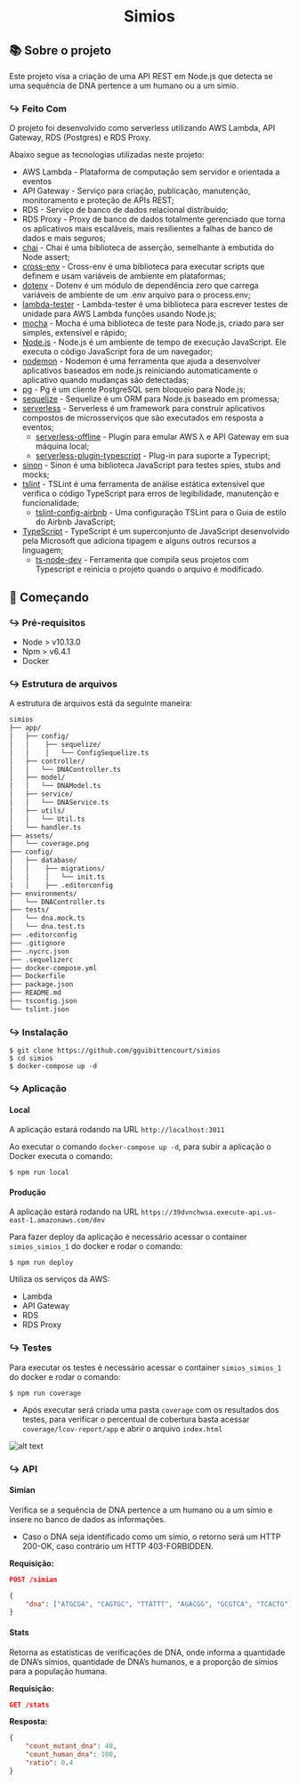 <h1 align="center">
  Simios
</h1>

## :books: Sobre o projeto

Este projeto visa a criação de uma API REST em Node.js que detecta se uma sequência de DNA pertence a um humano ou a um símio.

### :arrow_right_hook: Feito Com

O projeto foi desenvolvido como serverless utilizando AWS Lambda, API Gateway, RDS (Postgres) e RDS Proxy.

Abaixo segue as tecnologias utilizadas neste projeto:

- AWS Lambda - Plataforma de computação sem servidor e orientada a eventos
- API Gateway - Serviço para criação, publicação, manutenção, monitoramento e proteção de APIs REST;
- RDS - Serviço de banco de dados relacional distribuído;
- RDS Proxy - Proxy de banco de dados totalmente gerenciado que torna os aplicativos mais escaláveis, mais resilientes a falhas de banco de dados e mais seguros;
- [chai](https://github.com/chaijs/chai) - Chai é uma biblioteca de asserção, semelhante à embutida do Node assert;
- [cross-env](https://github.com/kentcdodds/cross-env) - Cross-env é uma biblioteca para executar scripts que definem e usam variáveis ​​de ambiente em plataformas;
- [dotenv](https://github.com/motdotla/dotenv) - Dotenv é um módulo de dependência zero que carrega variáveis ​​de ambiente de um .env arquivo para o process.env;
- [lambda-tester](https://github.com/vandium-io/lambda-tester) - Lambda-tester é uma biblioteca para escrever testes de unidade para AWS Lambda funções usando Node.js;
- [mocha](https://github.com/mochajs/mocha) - Mocha é uma biblioteca de teste para Node.js, criado para ser simples, extensível e rápido;
- [Node.js](https://github.com/nodejs/node) - Node.js é um ambiente de tempo de execução JavaScript. Ele executa o código JavaScript fora de um navegador;
- [nodemon](https://github.com/remy/nodemon) - Nodemon é uma ferramenta que ajuda a desenvolver aplicativos baseados em node.js reiniciando automaticamente o aplicativo quando mudanças são detectadas;
- [pg](https://github.com/brianc/node-postgres/tree/master/packages/pg) - Pg é um cliente PostgreSQL sem bloqueio para Node.js;
- [sequelize](https://github.com/sequelize/sequelize) - Sequelize é um ORM para Node.js baseado em promessa;
- [serverless](https://github.com/serverless/serverless) - Serverless é um framework para construir aplicativos compostos de microsserviços que são executados em resposta a eventos;
    - [serverless-offline](https://github.com/dherault/serverless-offline) - Plugin para emular AWS λ e API Gateway em sua máquina local;
    - [serverless-plugin-typescript](https://github.com/prisma-labs/serverless-plugin-typescript) - Plug-in para suporte a Typecript;
- [sinon](https://github.com/sinonjs/sinon) - Sinon é uma biblioteca JavaScript para testes spies, stubs and mocks;
- [tslint](https://github.com/palantir/tslint) - TSLint é uma ferramenta de análise estática extensível que verifica o código TypeScript para erros de legibilidade, manutenção e funcionalidade;
  - [tslint-config-airbnb](https://github.com/progre/tslint-config-airbnb) - Uma configuração TSLint para o Guia de estilo do Airbnb JavaScript;
- [TypeScript](https://github.com/microsoft/TypeScript) - TypeScript é um superconjunto de JavaScript desenvolvido pela Microsoft que adiciona tipagem e alguns outros recursos a linguagem;
    - [ts-node-dev](https://github.com/whitecolor/ts-node-dev) - Ferramenta que compila seus projetos com Typescript e reinicia o projeto quando o arquivo é modificado.

## :rocket: Começando

### :arrow_right_hook: Pré-requisitos

- Node > v10.13.0
- Npm > v6.4.1
- Docker

### :arrow_right_hook: Estrutura de arquivos

A estrutura de arquivos está da seguinte maneira:

```bash
simios
├── app/
│   ├── config/
│   │    ├── sequelize/
│   │    │   └── ConfigSequelize.ts
│   ├── controller/
│   │   └── DNAController.ts
│   ├── model/
│   │   └── DNAModel.ts
│   ├── service/
│   │   └── DNAService.ts
│   ├── utils/
│   │   └── Util.ts
│   └── handler.ts
├── assets/
│   └── coverage.png
├── config/
│   ├── database/
│   │    ├── migrations/
│   │    │   └── init.ts
|   │    ├── .editorconfig
├── environments/
│   └── DNAController.ts
├── tests/
│   └── dna.mock.ts
│   └── dna.test.ts
├── .editorconfig
├── .gitignore
├── .nycrc.json
├── .sequelizerc
├── docker-compose.yml
├── Dockerfile
├── package.json
├── README.md
├── tsconfig.json
└── tslint.json
```

### :arrow_right_hook: Instalação

    $ git clone https://github.com/gguibittencourt/simios
    $ cd simios
    $ docker-compose up -d

### :arrow_right_hook: Aplicação

#### Local

A aplicação estará rodando na URL `http://localhost:3011`

Ao executar o comando `docker-compose up -d`, para subir a aplicação o Docker executa o comando:

    $ npm run local

#### Produção

A aplicação estará rodando na URL `https://39dvnchwsa.execute-api.us-east-1.amazonaws.com/dev`

Para fazer deploy da aplicação é necessário acessar o container `simios_simios_1` do docker e rodar o comando:
    
    $ npm run deploy
    
Utiliza os serviços da AWS:
- Lambda
- API Gateway
- RDS
- RDS Proxy


### :arrow_right_hook: Testes

Para executar os testes é necessário acessar o container `simios_simios_1` do docker e rodar o comando:

    $ npm run coverage
    
- Após executar será criada uma pasta `coverage` com os resultados dos testes, para verificar o percentual de cobertura basta acessar `coverage/lcov-report/app` e abrir o arquivo `index.html`
 
 ![alt text](https://raw.githubusercontent.com/gguibittencourt/simios/master/assets/coverage.png?token=ADR54OCSY73MJJXFO35DQRLAACHCQ)
 
### :arrow_right_hook: API

#### Simian
Verifica se a sequência de DNA pertence a um humano ou a um símio e insere no banco de dados as informações.

- Caso o DNA seja identificado como um símio, o retorno será um HTTP 200-OK, caso contrário um HTTP 403-FORBIDDEN.

**Requisição:**
```json
POST /simian

{
	"dna": ["ATGCGA", "CAGTGC", "TTATTT", "AGACGG", "GCGTCA", "TCACTG"]
}
```

#### Stats
Retorna as estatísticas de verificações de DNA, onde informa a quantidade de DNA’s símios, quantidade de DNA’s humanos, e a proporção de símios para a população humana.

**Requisição:**
```json
GET /stats
```
**Resposta:**
```json
{
	"count_mutant_dna": 40, 
   	"count_human_dna": 100,
	"ratio": 0.4
}
```
